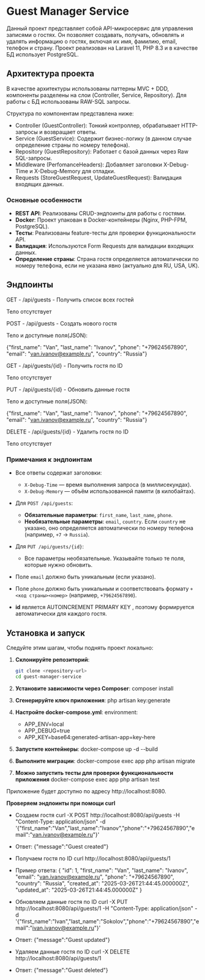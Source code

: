 # Guest Manager Service

Данный проект представляет собой API-микросервис для управления записями о гостях. 
Он позволяет создавать, получать, обновлять и удалять информацию о гостях, включая их имя, фамилию, email, телефон и страну. 
Проект реализован на Laravel 11, PHP 8.3 и в качестве БД использует PostgreSQL. 

## Архитектура проекта

В качестве архитектуры использованы паттерны MVC + DDD, компоненты разделены на слои (Controller, Service, Repository). 
Для работы с БД использованы RAW-SQL запросы.

Структура по компонентам представлена ниже:
- Controller (GuestController): Тонкий контроллер, обрабатывает HTTP-запросы и возвращает ответы.
- Service (GuestService): Содержит бизнес-логику (в данном случае определение страны по номеру телефона).
- Repository (GuestRepository): Работает с базой данных через Raw SQL-запросы.
- Middleware (PerfomanceHeaders): Добавляет заголовки X-Debug-Time и X-Debug-Memory для отладки.
- Requests (StoreGuestRequest, UpdateGuestRequest): Валидация входящих данных.

### Основные особенности

- **REST API**: Реализованы CRUD-эндпоинты для работы с гостями.
- **Docker**: Проект упакован в Docker-контейнеры (Nginx, PHP-FPM, PostgreSQL).
- **Тесты**: Реализованы feature-тесты для проверки функциональности API.
- **Валидация**: Используются Form Requests для валидации входящих данных.
- **Определение страны**: Страна гостя определяется автоматически по номеру телефона, если не указана явно (актуально для RU, USA, UK).

## Эндпоинты

GET - /api/guests - Получить список всех гостей

Тело отсутствует

POST - /api/guests - Создать нового гостя

Тело и доступные поля(JSON):

{"first_name": "Van", 
"last_name": "Ivanov", 
"phone": "+79624567890", 
"email": "van.ivanov@example.ru", 
"country": "Russia"}


GET - /api/guests/{id} - Получить гостя по ID

Тело отсутствует

PUT - /api/guests/{id} - Обновить данные гостя

Тело и доступные поля(JSON):

{"first_name": "Van", 
"last_name": "Ivanov", 
"phone": "+79624567890", 
"email": "van.ivanov@example.ru", 
"country": "Russia"}

DELETE - /api/guests/{id} - Удалить гостя по ID

Тело отсутствует

### Примечания к эндпоинтам

- Все ответы содержат заголовки:
  - `X-Debug-Time` — время выполнения запроса (в миллисекундах).
  - `X-Debug-Memory` — объём использованной памяти (в килобайтах).
- Для `POST /api/guests`:
  - **Обязательные параметры**: `first_name`, `last_name`, `phone`.
  - **Необязательные параметры**: `email`, `country`. Если `country` не указано, оно определяется автоматически по номеру телефона (например, `+7` → `Russia`).
- Для `PUT /api/guests/{id}`:
  - Все параметры необязательные. Указывайте только те поля, которые нужно обновить.
- Поле `email` должно быть уникальным (если указано).
- Поле `phone` должно быть уникальным и соответствовать формату `+<код страны><номер>` (например, `+79624567890`).

- **id** является AUTOINCREMENT PRIMARY KEY , поэтому формируется автоматически для каждого гостя.

## Установка и запуск

Следуйте этим шагам, чтобы поднять проект локально:
1. **Склонируйте репозиторий**:
   ```bash
   git clone <repository-url>
   cd guest-manager-service

2. **Установите зависимости через Composer**:
    composer install

3. **Сгенерируйте ключ приложения**:
    php artisan key:generate

4. **Настройте docker-compose.yml**:
    environment:
    - APP_ENV=local
    - APP_DEBUG=true
    - APP_KEY=base64:generated-artisan-app=key-here

5. **Запустите контейнеры**:
    docker-compose up -d --build

6. **Выполните миграции**:
    docker-compose exec app php artisan migrate

7. **Можно запустить тесты для проверки функциональности приложения**
    docker-compose exec app php artisan test

Приложение будет доступно по адресу http://localhost:8080.

**Проверяем эндпоинты при помощи curl**
- Создаем гостя
curl -X POST http://localhost:8080/api/guests -H "Content-Type: application/json" -d '{"first_name":"Van","last_name":"Ivanov","phone":"+79624567890","email":"van.ivanov@example.ru"}'
- Ответ:
    {"message":"Guest created"}

- Получаем гостя по ID
curl http://localhost:8080/api/guests/1
- Пример ответа:
    {
        "id": 1,
        "first_name": "Van",
        "last_name": "Ivanov",
        "email": "van.ivanov@example.ru",
        "phone": "+79624567890",
        "country": "Russia",
        "created_at": "2025-03-26T21:44:45.000000Z",
        "updated_at": "2025-03-26T21:44:45.000000Z"
    }

- Обновляем данные гостя по ID
curl -X PUT http://localhost:8080/api/guests/1 -H "Content-Type: application/json" -d '{"first_name":"Ivan","last_name":"Sokolov","phone":"+79624567890","email":"ivan.ivanov@example.ru"}'
- Ответ:
    {"message":"Guest updated"}

- Удаляем данные гостя по ID
curl -X DELETE http://localhost:8080/api/guests/1
- Ответ:
    {"message":"Guest deleted"}
